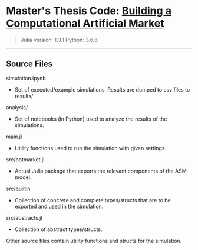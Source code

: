 # Master's Thesis Code: [Building a Computational Artificial Market](http://urn.fi/URN:NBN:fi-fe2020102787864)

> Julia version: 1.3.1
> Python: 3.6.6

---

## Source Files

simulation.ipynb
- Set of executed/example simulations. Results are dumped to csv files to results/

analysis/
- Set of notebooks (in Python) used to analyze the results of the simulations.

main.jl
- Utility functions used to run the simulation with given settings.

src/botmarket.jl
- Actual Julia package that exports the relevant components of the ASM model.

src/builtin
- Collection of concrete and complete types/structs that are to be exported 
and used in the simulation.

src/abstracts.jl
- Collection of abstract types/structs.

Other source files contain utility functions and structs for the simulation.